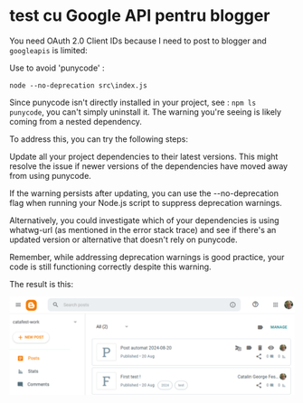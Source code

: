 # test cu Google API pentru blogger 

You need OAuth 2.0 Client IDs because I need to post to blogger and ```googleapis``` is limited: 

Use to avoid 'punycode' :
```
node --no-deprecation src\index.js
```
Since punycode isn't directly installed in your project, see : ```npm ls punycode```, you can't simply uninstall it. The warning you're seeing is likely coming from a nested dependency.

To address this, you can try the following steps:

Update all your project dependencies to their latest versions. This might resolve the issue if newer versions of the dependencies have moved away from using punycode.

If the warning persists after updating, you can use the --no-deprecation flag when running your Node.js script to suppress deprecation warnings.

Alternatively, you could investigate which of your dependencies is using whatwg-url (as mentioned in the error stack trace) and see if there's an updated version or alternative that doesn't rely on punycode.

Remember, while addressing deprecation warnings is good practice, your code is still functioning correctly despite this warning.

The result is this: 

![Alt blogger autometed text](screen_shot_blogger.bmp)
